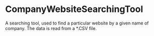 # CompanyWebsiteSearchingTool
A searching tool, used to find a particular website by a given name of company. The data is read from a *.CSV file.
